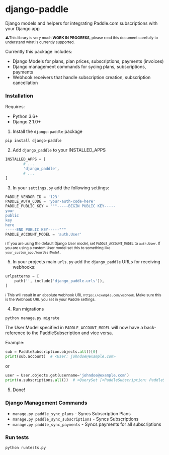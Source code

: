 # django-paddle

Django models and helpers for integrating Paddle.com subscriptions with your Django app

<sub>⚠️This library is very much **WORK IN PROGRESS**, please read this document carefully to understand what is currently supported.</sub>
             
Currently this package includes:

* Django Models for plans, plan prices, subscriptions, payments (invoices)
* Django management commands for sycing plans, subscriptions, payments
* Webhook receivers that handle subscription creation, subscription cancellation         

### Installation

Requires:

* Python 3.6+ 
* Django 2.1.0+

1. Install the `django-paddle` package

```
pip install django-paddle
```

2. Add `django_paddle` to your INSTALLED_APPS

```python
INSTALLED_APPS = [
        # ...
        'django_paddle',
        # ...
]
```

3. In your `settings.py` add the following settings:

```python
PADDLE_VENDOR_ID = '123'
PADDLE_AUTH_CODE = 'your-auth-code-here'
PADDLE_PUBLIC_KEY = """-----BEGIN PUBLIC KEY-----
your
public
key
here
-----END PUBLIC KEY-----"""
PADDLE_ACCOUNT_MODEL = 'auth.User'
```

<sub>ℹ️ If you are using the default Django User model, set `PADDLE_ACCOUNT_MODEL` to `auth.User`. If you are using a custom User model set this to something like `your_custom_app.YourUserModel`.</sub>

5. In your projects main `urls.py` add the `django_paddle` URLs for receiving webhooks:

```python
urlpatterns = [
    path('', include('django_paddle.urls')),
]
```

<sub>ℹ️ This will result in an absolute webhook URL `https://example.com/webhook`. Make sure this is the Webhook URL you set in your Paddle settings.</sub>

4. Run migrations

`python manage.py migrate`

The User Model specified in `PADDLE_ACCOUNT_MODEL` will now have a back-reference to the PaddleSubscription and vice versa.

Example:

```python
sub = PaddleSubscription.objects.all()[0]
print(sub.account)  # <User: johndoe@example.com>
```

or

```python
user = User.objects.get(username='johndoe@example.com')
print(u.subscriptions.all())  # <QuerySet [<PaddleSubscription: PaddleSubscription object (123456)>]>
```

5. Done!





### Django Management Commands

* `manage.py paddle_sync_plans` - Syncs Subscription Plans
* `manage.py paddle_sync_subscriptions` - Syncs Subscriptions
* `manage.py paddle_sync_payments` - Syncs payments for all subscriptions

### Run tests

```
python runtests.py
```
